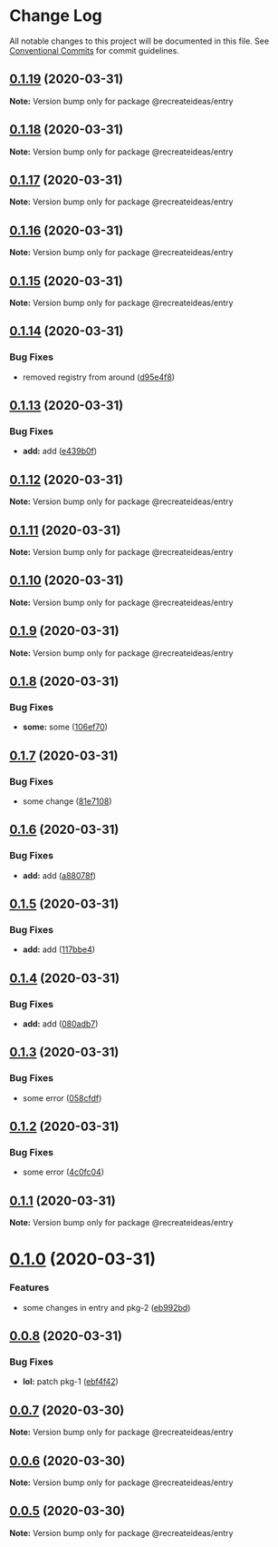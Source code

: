 # Change Log

All notable changes to this project will be documented in this file.
See [Conventional Commits](https://conventionalcommits.org) for commit guidelines.

## [0.1.19](https://github.com/recreateideas/lerna-monorepo/compare/@recreateideas/entry@0.1.18...@recreateideas/entry@0.1.19) (2020-03-31)

**Note:** Version bump only for package @recreateideas/entry





## [0.1.18](https://github.com/recreateideas/lerna-monorepo/compare/@recreateideas/entry@0.1.17...@recreateideas/entry@0.1.18) (2020-03-31)

**Note:** Version bump only for package @recreateideas/entry





## [0.1.17](https://github.com/recreateideas/lerna-monorepo/compare/@recreateideas/entry@0.1.16...@recreateideas/entry@0.1.17) (2020-03-31)

**Note:** Version bump only for package @recreateideas/entry





## [0.1.16](https://github.com/recreateideas/lerna-monorepo/compare/@recreateideas/entry@0.1.15...@recreateideas/entry@0.1.16) (2020-03-31)

**Note:** Version bump only for package @recreateideas/entry





## [0.1.15](https://github.com/recreateideas/lerna-monorepo/compare/@recreateideas/entry@0.1.14...@recreateideas/entry@0.1.15) (2020-03-31)

**Note:** Version bump only for package @recreateideas/entry





## [0.1.14](https://github.com/recreateideas/lerna-monorepo/compare/@recreateideas/entry@0.1.13...@recreateideas/entry@0.1.14) (2020-03-31)


### Bug Fixes

* removed registry from around ([d95e4f8](https://github.com/recreateideas/lerna-monorepo/commit/d95e4f88797dc9388fc89f03324604a5dd46f984))





## [0.1.13](https://github.com/recreateideas/lerna-monorepo/compare/@recreateideas/entry@0.1.12...@recreateideas/entry@0.1.13) (2020-03-31)


### Bug Fixes

* **add:** add ([e439b0f](https://github.com/recreateideas/lerna-monorepo/commit/e439b0fb7ee7f1bcdfef1adb56eac2a35fd07d26))





## [0.1.12](https://github.com/recreateideas/lerna-monorepo/compare/@recreateideas/entry@0.1.11...@recreateideas/entry@0.1.12) (2020-03-31)

**Note:** Version bump only for package @recreateideas/entry





## [0.1.11](https://github.com/recreateideas/lerna-monorepo/compare/@recreateideas/entry@0.1.10...@recreateideas/entry@0.1.11) (2020-03-31)

**Note:** Version bump only for package @recreateideas/entry





## [0.1.10](https://github.com/recreateideas/lerna-monorepo/compare/@recreateideas/entry@0.1.9...@recreateideas/entry@0.1.10) (2020-03-31)

**Note:** Version bump only for package @recreateideas/entry





## [0.1.9](https://github.com/recreateideas/lerna-monorepo/compare/@recreateideas/entry@0.1.8...@recreateideas/entry@0.1.9) (2020-03-31)

**Note:** Version bump only for package @recreateideas/entry





## [0.1.8](https://github.com/recreateideas/lerna-monorepo/compare/@recreateideas/entry@0.1.7...@recreateideas/entry@0.1.8) (2020-03-31)


### Bug Fixes

* **some:** some ([106ef70](https://github.com/recreateideas/lerna-monorepo/commit/106ef706c08e568ea26cad0c4797f42fd5c91afb))





## [0.1.7](https://github.com/recreateideas/lerna-monorepo/compare/@recreateideas/entry@0.1.6...@recreateideas/entry@0.1.7) (2020-03-31)


### Bug Fixes

* some change ([81e7108](https://github.com/recreateideas/lerna-monorepo/commit/81e71086800a00959fd96c82c1b17ba4a3c0410f))





## [0.1.6](https://github.com/recreateideas/lerna-monorepo/compare/@recreateideas/entry@0.1.5...@recreateideas/entry@0.1.6) (2020-03-31)


### Bug Fixes

* **add:** add ([a88078f](https://github.com/recreateideas/lerna-monorepo/commit/a88078f971f42b8184d3f9e21650df4bdd52fad1))





## [0.1.5](https://github.com/recreateideas/lerna-monorepo/compare/@recreateideas/entry@0.1.4...@recreateideas/entry@0.1.5) (2020-03-31)


### Bug Fixes

* **add:** add ([117bbe4](https://github.com/recreateideas/lerna-monorepo/commit/117bbe461a7ec591606c8141e9783fc188583fd6))





## [0.1.4](https://github.com/recreateideas/lerna-monorepo/compare/@recreateideas/entry@0.1.3...@recreateideas/entry@0.1.4) (2020-03-31)


### Bug Fixes

* **add:** add ([080adb7](https://github.com/recreateideas/lerna-monorepo/commit/080adb72f5c0c9b130ab121d25ac911e7168a2a1))





## [0.1.3](https://github.com/recreateideas/lerna-monorepo/compare/@recreateideas/entry@0.1.2...@recreateideas/entry@0.1.3) (2020-03-31)


### Bug Fixes

* some error ([058cfdf](https://github.com/recreateideas/lerna-monorepo/commit/058cfdf8e9a35ad10d0ebf4ba2ec5210a0449bc6))





## [0.1.2](https://github.com/recreateideas/lerna-monorepo/compare/@recreateideas/entry@0.1.1...@recreateideas/entry@0.1.2) (2020-03-31)


### Bug Fixes

* some error ([4c0fc04](https://github.com/recreateideas/lerna-monorepo/commit/4c0fc04c320df2b601cbee1ace92fd60df605f2d))





## [0.1.1](https://github.com/recreateideas/lerna-monorepo/compare/@recreateideas/entry@0.1.0...@recreateideas/entry@0.1.1) (2020-03-31)

**Note:** Version bump only for package @recreateideas/entry





# [0.1.0](https://github.com/recreateideas/lerna-monorepo/compare/@recreateideas/entry@0.0.8...@recreateideas/entry@0.1.0) (2020-03-31)


### Features

* some changes in entry and pkg-2 ([eb992bd](https://github.com/recreateideas/lerna-monorepo/commit/eb992bda6d7cdc5adb6ba176b23548af7469484d))





## [0.0.8](https://github.com/recreateideas/lerna-monorepo/compare/@recreateideas/entry@0.0.7...@recreateideas/entry@0.0.8) (2020-03-31)


### Bug Fixes

* **lol:** patch pkg-1 ([ebf4f42](https://github.com/recreateideas/lerna-monorepo/commit/ebf4f4264713e7ec621d9cc90fe5d50890efce90))





## [0.0.7](https://github.com/recreateideas/lerna-monorepo/compare/@recreateideas/entry@0.0.6...@recreateideas/entry@0.0.7) (2020-03-30)

**Note:** Version bump only for package @recreateideas/entry





## [0.0.6](https://github.com/recreateideas/lerna-monorepo/compare/@recreateideas/entry@0.0.5...@recreateideas/entry@0.0.6) (2020-03-30)

**Note:** Version bump only for package @recreateideas/entry





## [0.0.5](https://github.com/recreateideas/lerna-monorepo/compare/@recreateideas/entry@0.0.4...@recreateideas/entry@0.0.5) (2020-03-30)

**Note:** Version bump only for package @recreateideas/entry
